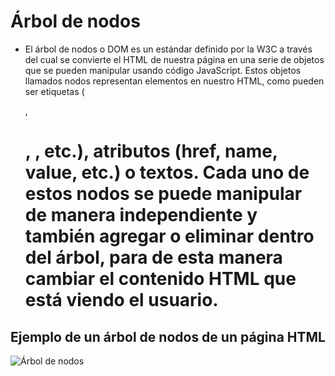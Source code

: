 # Árbol de nodos

- El árbol de nodos o DOM es un estándar definido por la W3C a través del cual se convierte el HTML de nuestra página en una serie de objetos que se pueden manipular usando código JavaScript. Estos objetos llamados nodos representan elementos en nuestro HTML, como pueden ser etiquetas (<p>, <h1>, <span>, etc.), atributos (href, name, value, etc.) o textos. Cada uno de estos nodos se puede manipular de manera independiente y también agregar o eliminar dentro del árbol, para de esta manera cambiar el contenido HTML que está viendo el usuario.

## Ejemplo de un árbol de nodos de un página HTML

![Árbol de nodos](https://github.com/adrianc4/programadorWeb-base/blob/master/Teoria%20plataforma/08_01_arbol_de_nodos.gif?raw=true)
